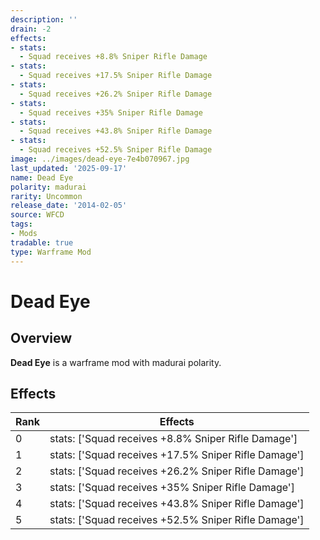```yaml
---
description: ''
drain: -2
effects:
- stats:
  - Squad receives +8.8% Sniper Rifle Damage
- stats:
  - Squad receives +17.5% Sniper Rifle Damage
- stats:
  - Squad receives +26.2% Sniper Rifle Damage
- stats:
  - Squad receives +35% Sniper Rifle Damage
- stats:
  - Squad receives +43.8% Sniper Rifle Damage
- stats:
  - Squad receives +52.5% Sniper Rifle Damage
image: ../images/dead-eye-7e4b070967.jpg
last_updated: '2025-09-17'
name: Dead Eye
polarity: madurai
rarity: Uncommon
release_date: '2014-02-05'
source: WFCD
tags:
- Mods
tradable: true
type: Warframe Mod
---
```


# Dead Eye

## Overview

**Dead Eye** is a warframe mod with madurai polarity.

## Effects

| Rank | Effects |
|------|----------|
| 0 | stats: ['Squad receives +8.8% Sniper Rifle Damage'] |
| 1 | stats: ['Squad receives +17.5% Sniper Rifle Damage'] |
| 2 | stats: ['Squad receives +26.2% Sniper Rifle Damage'] |
| 3 | stats: ['Squad receives +35% Sniper Rifle Damage'] |
| 4 | stats: ['Squad receives +43.8% Sniper Rifle Damage'] |
| 5 | stats: ['Squad receives +52.5% Sniper Rifle Damage'] |


